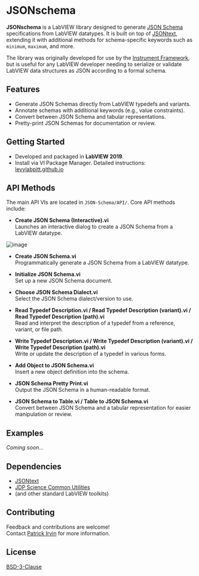# JSONschema

**JSONschema** is a LabVIEW library designed to generate [JSON Schema](https://json-schema.org/) specifications from LabVIEW datatypes. It is built on top of [JSONtext](https://github.com/JKISoftware/JSONtext), extending it with additional methods for schema-specific keywords such as `minimum`, `maximum`, and more.

The library was originally developed for use by the [Instrument Framework](https://github.com/levylabpitt/Instrument-Framework), but is useful for any LabVIEW developer needing to serialize or validate LabVIEW data structures as JSON according to a formal schema.

## Features

- Generate JSON Schemas directly from LabVIEW typedefs and variants.
- Annotate schemas with additional keywords (e.g., value constraints).
- Convert between JSON Schema and tabular representations.
- Pretty-print JSON Schemas for documentation or review.

## Getting Started

- Developed and packaged in **LabVIEW 2019**.
- Install via VI Package Manager. Detailed instructions: [levylabpitt.github.io](https://levylabpitt.github.io/)

## API Methods

The main API VIs are located in `JSON-Schema/API/`. Core API methods include:

- **Create JSON Schema (Interactive).vi**  
  Launches an interactive dialog to create a JSON Schema from a LabVIEW datatype.

![image](https://github.com/user-attachments/assets/f38563a9-28d9-40d6-aa7c-93240cf3ca31)


- **Create JSON Schema.vi**  
  Programmatically generate a JSON Schema from a LabVIEW datatype.

- **Initialize JSON Schema.vi**  
  Set up a new JSON Schema document.

- **Choose JSON Schema Dialect.vi**  
  Select the JSON Schema dialect/version to use.

- **Read Typedef Description.vi / Read Typedef Description (variant).vi / Read Typedef Description (path).vi**  
  Read and interpret the description of a typedef from a reference, variant, or file path.

- **Write Typedef Description.vi / Write Typedef Description (variant).vi / Write Typedef Description (path).vi**  
  Write or update the description of a typedef in various forms.

- **Add Object to JSON Schema.vi**  
  Insert a new object definition into the schema.

- **JSON Schema Pretty Print.vi**  
  Output the JSON Schema in a human-readable format.

- **JSON Schema to Table.vi / Table to JSON Schema.vi**  
  Convert between JSON Schema and a tabular representation for easier manipulation or review.

## Examples

*Coming soon...*

## Dependencies

- [JSONtext](https://github.com/JKISoftware/JSONtext)
- [JDP Science Common Utilities](https://github.com/JKISoftware/JDP-Science-Common-Utilities)
- (and other standard LabVIEW toolkits)

## Contributing

Feedback and contributions are welcome!  
Contact [Patrick Irvin](https://github.com/ciozi137) for more information.

## License

[BSD-3-Clause](https://opensource.org/licenses/BSD-3-Clause)
